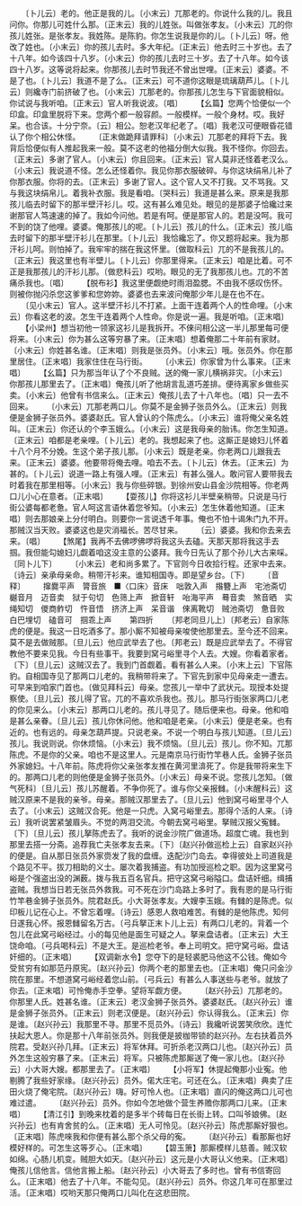 <!-- { "loadSidebar": true } -->
　　〔卜儿云〕老的。他正是我的儿。〔小末云〕兀那老的。你说什么我的儿。我且问你。你那儿可姓什么那。〔正末云〕我的儿姓张。叫做张孝友。〔小末云〕兀的你孩儿姓张。是张孝友。我姓陈。是陈豹。你怎生说我是你的儿。〔卜儿云〕呀。他改了姓也。〔小末云〕你的孩儿去时。多大年纪。〔正末云〕他去时三十岁也。去了十八年。如今该四十八岁。〔小末云〕你的孩儿去时三十岁。去了十八年。如今该四十八岁。这等说将起来。你那孩儿去时节我还不曾出世哩。〔正末云〕婆婆。不是了也。〔卜儿云〕我道不是了么。〔正末云〕可不道你这眼是琉璃葫芦儿。〔卜儿云〕则纔寺门前挤破了也。〔小末云〕兀那老的。你那孩儿怎生与下官面貌相似。你试说与我听咱。〔正末云〕官人听我说波。〔唱〕
　　【幺篇】您两个恰便似一个印盒。印盒里脱将下来。您两个都一般容颜。一般模样。一般个身材。哎。我好呆。也合该。十分宁奈。〔云〕相公。恕老汉年纪老了。〔唱〕我老汉可便眼昏花错认了你个相公休怪。
　　〔正末做跪拜请罪科〕〔小末云〕兀那老的拜将下去。我背后恰便似有人推起我来一般。莫不这老的他福分倒大似我。我不怪你。你回去。〔正末云〕多谢了官人。〔小末云〕你且回来。〔正末云〕官人莫非还怪着老汉么。〔小末云〕我说道不怪。怎么还怪着你。我见你那衣服破碎。与你这块绢帛儿补了你那衣服。你将的去。〔正末云〕多谢了官人。这个官人又不打我。又不骂我。又与我这块绢帛儿。着我补衣服。我是看咱。〔哭科云〕我道是甚么来。原来是我那孩儿临去时留下的那半壁汗衫儿。哎。这有甚么难见处。眼见的是那婆子恰纔过来谢那官人笃速速的掉了。我如今问他。若是有呵。便是那官人的。若是没呵。我可不到的饶了他哩。婆婆。俺那孩儿的呢。〔卜儿云〕孩儿的什么。〔正末云〕孩儿临去时留下的那半壁汗衫儿在那里。〔卜儿云〕我恰纔忘了。你又题将起来。我为那汗衫儿呵。则怕掉了。我牢牢的揣在我这怀里。〔做取科云〕兀的不是我孩儿的。〔正末云〕我这里也有半壁儿。〔卜儿云〕你那里得来。〔正末云〕咱是比着。可不正是我那孩儿的汗衫儿那。〔做悲科云〕哎哟。眼见的无了我那孩儿也。兀的不苦痛杀我也。〔唱〕
　　【脱布衫】我这里便觑绝时雨泪盈腮。不由我不感叹伤怀。则被你抛闪杀您这爹爹和您妳妳。婆婆也去来波问俺那少年儿是在也不在。
　　〔见小末云〕官人。这半壁汗衫儿不打紧。上面干连着两个人的性命哩。〔小末云〕你看这老的波。怎生干连着两个人性命。你是说一遍。我是听咱。〔正末唱〕
　　【小梁州】想当初他一领家这衫儿是我拆开。不倈问相公这一半儿那里每可便将来。〔小末云〕你为甚么这等穷暴了来。〔正末唱〕想着俺那二十年前有家财。〔小末云〕你姓甚名谁。〔正末唱〕则我是张员外。〔小末云〕哦。张员外。你在那里居住。〔正末唱〕我家住住在马行街。
　　〔小末云〕你家曾为什么事来。〔正末唱〕
　　【幺篇】只为那当年认了个不良贼。送的俺一家儿横祸非灾。〔小末云〕你那孩儿那里去了。〔正末唱〕俺孩儿听了他胡言乱道巧差排。便待离家乡做些买卖。〔小末云〕他曾有书信来么。〔正末云〕俺孩儿去了十八年也。〔唱〕只一去不回来。
　　〔小末云〕兀那老两口儿。你莫不是金狮子张员外么。〔正末云〕则我便是金狮子张员外。婆婆赵氏。官人曾认的个陈虎么。〔小末云〕谁将俺父亲名姓叫。〔正末云〕你还认的个李玉娥么。〔小末云〕这是我母亲的胎讳。你怎生知道。〔正末云〕咱都是老亲哩。〔卜儿云〕老的。我想起来了也。这厮正是媳妇儿怀着十八个月不分娩。生这个弟子孩儿那。〔小末云〕既是老亲。你老两口儿跟我去来。〔正末云〕婆婆。他要带将俺去哩。咱去不去。〔卜儿云〕休去。〔正末云〕为甚的。〔卜儿云〕说道一路上有强人哩。〔正末云〕有甚么强人。敢问官人要带我去时着我在那里相等。〔小末云〕我与你些碎银。到徐州安山县金沙院相等。你老两口儿小心在意者。〔正末唱〕
　　【耍孩儿】你将这衫儿半壁亲稍带。只说是马行街公婆每都老惫。官人呵这言语休着您爷知。〔小末云〕怎生休着他知道。〔正末唱〕则去那娘亲上分付明白。则要你一言说透千年事。俺也不怕十谒朱门九不开。那贼汉当天败。婆婆这也是灾消福长。苦尽甘来。
　　〔云〕婆婆。我和你去来去来。〔唱〕
　　【煞尾】我再不去佛啰佛啰将我这头去磕。天那天那将我这手去掴。我但能勾媳妇儿觑着咱这没主意的公婆拜。我今日先认了那个孙儿大古来啋。〔同卜儿下〕
　　〔小末云〕老和尚多累了。下官则今日收拾行程。还家中去来。〔诗云〕亲承母亲命。稍带汗衫来。谁知相国寺。即是望乡台。〔下〕
　　〔音释〕
　　撺爨平声　膂音旅　■〈口床〉音床　咄敦入声　揝簪上声　宅池斋切　樾音月　迈音卖　狱于句切　色筛上声　掀音轩　咍海平声　蓦音卖　煞音晒　实绳知切　儍商鲊切　忤音悟　挤济上声　呆音谐　倈离靴切　贼池斋切　惫音败　白巴埋切　磕音可　掴乖上声
　　第四折
　　〔邦老同旦儿上〕〔邦老云〕自家陈虎的便是。我这一日吃酒多了。那小厮不知被母亲唆使他那里去。至今还不回来。莫不是去做贼那。〔旦儿云〕他应武举去了也。〔邦老云〕既是应武举去了。不得官教他不要来见我。今日有些事干。我要到窝弓峪里寻个人去。大嫂。你看着家者。〔下〕〔旦儿云〕这贼汉去了。我到门首觑着。看有甚么人来。〔小末上云〕下官陈豹。自相国寺见了那两口儿老的。我稍带将来了。下官先到家中见母亲走一遭去。可早来到咱家门首也。〔做见拜科云〕母亲。您孩儿一举中了武状元。现授本处提察使。〔旦儿云〕孩儿得了官。兀的不喜欢杀我也。孩儿。那马行街张家两口儿老的你见来么。〔小末云〕那两口儿老的。孩儿寻见了。随后便来也。母亲。他和咱是甚么亲眷。〔旦儿云〕孩儿你休问他。他和咱是老亲。〔小末云〕便是老亲。也有近的。也有远的。母亲怎葫芦提。只说老亲。不说一个明白与孩儿知道。〔旦儿云〕孩儿。我说则说。你休烦恼。〔小末云〕我不烦恼。〔旦儿云〕孩儿。你不知。兀那陈虎。不是你的父亲。咱也不是这里人。元是南京马行街竹竿巷人氏。金狮子张员外家媳妇。十八年前。陈虎将你父亲张孝友推在黄河里渰死了。你是我带将来生下的。那两口儿老的则他便是金狮子张员外。〔小末云〕母亲不说。您孩儿怎知。〔做气死科〕〔旦儿云〕孩儿苏醒着。不争你死了。谁与你父亲报雠。〔小末醒科云〕这贼汉原来不是我的亲爷。母亲。那贼汉那里去了。〔旦儿云〕他到窝弓峪里寻个人去了。〔小末云〕这贼汉合死。他是一只虎。入窝弓峪里去。那得个活的人来。〔诗云〕我听说罢紧皱眉头。不觉的两泪交流。今朝去窝弓峪里。拏贼汉报父寃雠。〔下〕〔旦儿云〕孩儿拏陈虎去了。我听的说金沙院广做道场。超度亡魂。我也到那里去搭一分斋。追荐我亡夫张孝友去来。〔下〕〔赵兴孙做巡检上云〕自家赵兴孙的便是。自从那日张员外家赍发了我的盘缠。迭配沙门岛去。幸得彼处上司道我是个路见不平。拔刀相助的义士。屡次着我捕盗。有功加授巡检之职。因为这里窝弓峪是个强盗出没的渊薮。拨与我五百名官兵。把守这窝弓峪隘口。盘诘奸细。缉捕盗贼。我想当日若无张员外救我。可不死在沙门岛路上多时了。我有恩的是马行街竹竿巷金狮子张员外。院君赵氏。小大哥张孝友。大嫂李玉娥。有雠的是陈虎。似印板儿记在心上。不曾忘着哩。〔诗云〕感恩人救咱难苦。有雠的是他陈虎。知何日遂我心怀。报恩雠留名万古。〔弓兵拏正末卜儿上云〕有两口儿老的。背着一个包儿在此窝弓峪经过。小的每见他是面生可疑之人。拏来盘诘者。〔正末云〕大王饶命咱。〔弓兵喝科云〕不是大王。是巡检老爷。奉上司明文。把守窝弓峪。盘诘奸细的。〔正末唱〕
　　【双调新水令】您夺下的是轻裘肥马他这不公钱。俺如今受贫穷有如那范丹原宪。〔赵兴孙云〕你两个老的那里去也。〔正末唱〕俺只问金沙院在那里。不想道窝弓峪经着您山前。〔弓兵云〕有甚么人事送些与老爷。就放了你去。〔正末唱〕可怜俺赤手空拳。望将军觑方便。
　　〔赵兴孙云〕兀那老的。你那里人氏。姓甚名谁。〔正末云〕老汉金狮子张员外。婆婆赵氏。〔赵兴孙云〕谁是金狮子张员外。〔正末云〕则老汉便是。〔赵兴孙云〕你认得我么。〔正末云〕你是谁。〔赵兴孙云〕我那里不寻。那里不觅员外。〔诗云〕我纔听说罢笑欣欣。连忙扶起大恩人。你是那十八年前张员外。则我便是披枷带锁的赵兴孙。左右扶着员外院君。受赵兴孙几拜。〔正末云〕将军休拜。可折杀老汉两口儿也。〔赵兴孙云〕员外怎生这般穷暴了来。〔正末云〕将军。只被陈虎那厮送了俺一家儿也。〔赵兴孙云〕小大哥大嫂。都那里去了。〔正末唱〕
　　【小将军】休提起俺那小业寃。他剔腾了我些好家缘。〔赵兴孙云〕员外。偌大庄宅。可还在么。〔正末唱〕典卖了庄田火烧了俺宅院。〔赵兴孙云〕嗨。好可怜人也。〔正末唱〕直闪的俺这两口儿可也难过遣。
　　〔赵兴孙云〕员外。你如今怎地做个营生养赡你那两口儿来。〔正末唱〕
　　【清江引】到晚来枕着的是多半个砖每日在长街上转。口叫爷娘佛。〔赵兴孙云〕也有肯舍贫的么。〔正末唱〕无人可怜见。〔赵兴孙云〕陈虎那厮好狠也。〔正末唱〕陈虎唻我和你便有甚么那个杀父母的寃。
　　〔赵兴孙云〕看那厮也好模好样的。可怎生这等歹心。〔正末唱〕
　　【碧玉箫】那厮模样儿慈善。贼汉软如绵。心肠儿机变。贼胆大如天。〔赵兴孙云〕这元是小大哥认义他来。〔正末唱〕俺孩儿信他言。信他言搬上船。〔赵兴孙云〕小大哥去了多时也。曾有书信寄回么。〔正末唱〕他去了十八年。不能勾见。〔赵兴孙云〕员外。你这几年可在那里过活。〔正末唱〕哎哟天那只俺两口儿叫化在这悲田院。
